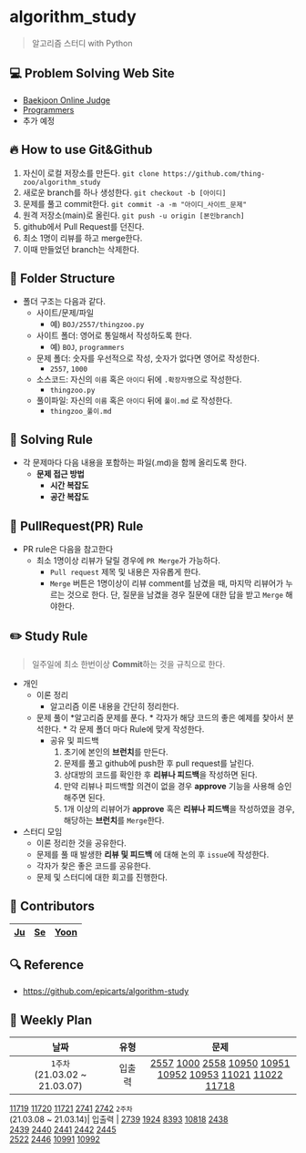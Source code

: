 # algorithm_study

> 알고리즘 스터디 with Python

## :computer: Problem Solving Web Site

* [Baekjoon Online Judge](https://www.acmicpc.net/)
* [Programmers](https://programmers.co.kr/learn/challenges)
* 추가 예정

## :fire: How to use Git&Github

1. 자신이 로컬 저장소를 만든다.
```git clone https://github.com/thing-zoo/algorithm_study```
2. 새로운 branch를 하나 생성한다.
```git checkout -b [아이디]```
3. 문제를 풀고 commit한다.
```git commit -a -m "아이디_사이트_문제"```
4. 원격 저장소(main)로 올린다.
```git push -u origin [본인branch]```
5. github에서 Pull Request를 던진다.
6. 최소 1명이 리뷰를 하고 merge한다.
7. 이때 만들었던 branch는 삭제한다.

## :open_file_folder: Folder Structure

* 폴더 구조는 다음과 같다.
  * 사이트/문제/파일
    * 예) ```BOJ/2557/thingzoo.py```
  * 사이트 폴더: 영어로 통일해서 작성하도록 한다.
    * 예) ```BOJ```, ```programmers```
  * 문제 폴더: 숫자를 우선적으로 작성, 숫자가 없다면 영어로 작성한다.
    * ```2557```, ```1000```
  * 소스코드: 자신의 ```이름``` 혹은 ```아이디``` 뒤에 ```.확장자명```으로 작성한다.
    * ```thingzoo.py```
  * 풀이파일: 자신의 ```이름``` 혹은 ```아이디``` 뒤에 ```풀이.md``` 로 작성한다.
    * ```thingzoo_풀이.md```

## :star2: Solving Rule

* 각 문제마다 다음 내용을 포함하는 파일(.md)을 함께 올리도록 한다.
  * **문제 접근 방법**
    * **시간 복잡도**
    * **공간 복잡도**

## :speech_balloon: PullRequest(PR) Rule

* PR rule은 다음을 참고한다
  * 최소 1명이상 리뷰가 달릴 경우에 ```PR Merge```가 가능하다.
    * ```Pull request``` 제목 및 내용은 자유롭게 한다.
    * ```Merge``` 버튼은 1명이상이 리뷰 comment를 남겼을 때, 마지막 리뷰어가 누르는 것으로 한다. 단, 질문을 남겼을 경우 질문에 대한 답을 받고 ```Merge``` 해야한다.

## :pencil2: Study Rule

> 일주일에 최소 한번이상 **Commit**하는 것을 규칙으로 한다.

* 개인
  * 이론 정리
    * 알고리즘 이론 내용을 간단히 정리한다.
  * 문제 풀이
        *알고리즘 문제를 푼다.
        * 각자가 해당 코드의 좋은 예제를 찾아서 분석한다.
        * 각 문제 폴더 마다 Rule에 맞게 작성한다.
    * 공유 및 피드백
        1. 초기에 본인의 **브런치**를 만든다.
        2. 문제를 풀고 github에 push한 후 pull request를 날린다.
        3. 상대방의 코드를 확인한 후 **리뷰나 피드백**을 작성하면 된다.
        4. 만약 리뷰나 피드백할 의견이 없을 경우 **approve** 기능을 사용해 승인해주면 된다.
        5. 1개 이상의 리뷰어가 **approve** 혹은 **리뷰나 피드백**을 작성하였을 경우, 해당하는 **브런치**를 ```Merge```한다.
* 스터디 모임
  * 이론 정리한 것을 공유한다.
  * 문제를 풀 때 발생한 **리뷰 및 피드백** 에 대해 논의 후 ```issue```에 작성한다.
  * 각자가 찾은 좋은 코드를 공유한다.
  * 문제 및 스터디에 대한 회고를 진행한다.

## :rainbow: Contributors

[Ju](https://github.com/thing-zoo)  | [Se](https://github.com/)  | [Yoon](https://github.com/)
--|--|--

## :mag: Reference

* <https://github.com/epicarts/algorithm-study>

## :calendar: Weekly Plan

날짜|유형|문제
:---:|:---:|:---:
```1주차```<br>(21.03.02 ~ 21.03.07)| 입출력 | [2557](https://www.acmicpc.net/problem/2557) [1000](https://www.acmicpc.net/problem/1000) [2558](https://www.acmicpc.net/problem/2558) [10950](https://www.acmicpc.net/problem/10950) [10951](https://www.acmicpc.net/problem/10951)<br> [10952](https://www.acmicpc.net/problem/10952) [10953](https://www.acmicpc.net/problem/10953) [11021](https://www.acmicpc.net/problem/11021) [11022](https://www.acmicpc.net/problem/11022) [11718](https://www.acmicpc.net/problem/11718)<br>
[11719](https://www.acmicpc.net/problem/11719) [11720](https://www.acmicpc.net/problem/11720) [11721](https://www.acmicpc.net/problem/11721) [2741](https://www.acmicpc.net/problem/2741) [2742](https://www.acmicpc.net/problem/2742)
```2주차```<br>(21.03.08 ~ 21.03.14)| 입출력 | [2739](https://www.acmicpc.net/problem/2739) [1924](https://www.acmicpc.net/problem/1924) [8393](https://www.acmicpc.net/problem/8393) [10818](https://www.acmicpc.net/problem/10818) [2438](https://www.acmicpc.net/problem/2438)<br> [2439](https://www.acmicpc.net/problem/2439) [2440](https://www.acmicpc.net/problem/2440) [2441](https://www.acmicpc.net/problem/2441) [2442](https://www.acmicpc.net/problem/2442) [2445](https://www.acmicpc.net/problem/2445)<br> [2522](https://www.acmicpc.net/problem/2522) [2446](https://www.acmicpc.net/problem/2446) [10991](https://www.acmicpc.net/problem/10991) [10992](https://www.acmicpc.net/problem/10992)
